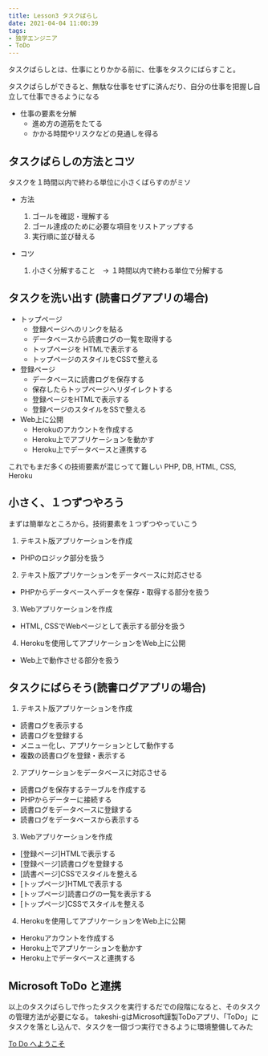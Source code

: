```yaml
---
title: Lesson3 タスクばらし
date: 2021-04-04 11:00:39
tags:
- 独学エンジニア
- ToDo
---
```

タスクばらしとは、仕事にとりかかる前に、仕事をタスクにばらすこと。

タスクばらしができると、無駄な仕事をせずに済んだり、自分の仕事を把握し自立して仕事できるようになる
- 仕事の要素を分解
  - 進め方の道筋をたてる
  - かかる時間やリスクなどの見通しを得る

## タスクばらしの方法とコツ
タスクを１時間以内で終わる単位に小さくばらすのがミソ
- 方法
  1. ゴールを確認・理解する
  1. ゴール達成のために必要な項目をリストアップする
  1. 実行順に並び替える

- コツ
  1. 小さく分解すること　-> １時間以内で終わる単位で分解する

## タスクを洗い出す (読書ログアプリの場合)
- トップページ
  - 登録ページへのリンクを貼る
  - データベースから読書ログの一覧を取得する
  - トップページを  HTMLで表示する
  - トップページのスタイルをCSSで整える
- 登録ページ
  - データベースに読書ログを保存する
  - 保存したらトップページへリダイレクトする
  - 登録ページをHTMLで表示する
  - 登録ページのスタイルをSSで整える
- Web上に公開
  - Herokuのアカウントを作成する
  - Heroku上でアプリケーションを動かす
  - Heroku上でデータベースと連携する

これでもまだ多くの技術要素が混じってて難しい
PHP, DB, HTML, CSS, Heroku

## 小さく、１つずつやろう
まずは簡単なところから。技術要素を１つずつやっていこう
1. テキスト版アプリケーションを作成
  - PHPのロジック部分を扱う
2. テキスト版アプリケーションをデータベースに対応させる
  - PHPからデータベースへデータを保存・取得する部分を扱う
3. Webアプリケーションを作成
  - HTML, CSSでWebページとして表示する部分を扱う
4. Herokuを使用してアプリケーションをWeb上に公開
  - Web上で動作させる部分を扱う

  ## タスクにばらそう(読書ログアプリの場合)

1. テキスト版アプリケーションを作成
  - 読書ログを表示する
  - 読書ログを登録する
  - メニュー化し、アプリケーションとして動作する
  - 複数の読書ログを登録・表示する
2. アプリケーションをデータベースに対応させる
  - 読書ログを保存するテーブルを作成する
  - PHPからデーターに接続する
  - 読書ログをデータベースに登録する
  - 読書ログをデータベースから表示する
3. Webアプリケーションを作成
  - [登録ページ]HTMLで表示する
  - [登録ページ]読書ログを登録する
  - [読書ページ]CSSでスタイルを整える
  - [トップページ]HTMLで表示する
  - [トップページ]読書ログの一覧を表示する
  - [トップページ]CSSでスタイルを整える
4. Herokuを使用してアプリケーションをWeb上に公開
  - Herokuアカウントを作成する
  - Heroku上でアプリケーションを動かす
  - Heroku上でデータベースと連携する

## Microsoft ToDo と連携
以上のタスクばらしで作ったタスクを実行するだでの段階になると、そのタスクの管理方法が必要になる。
takeshi-gはMicrosoft謹製ToDoアプリ、「ToDo」にタスクを落とし込んで、タスクを一個づつ実行できるように環境整備してみた

  [To Do へようこそ](Microsofthttps://todo.microsoft.com)
